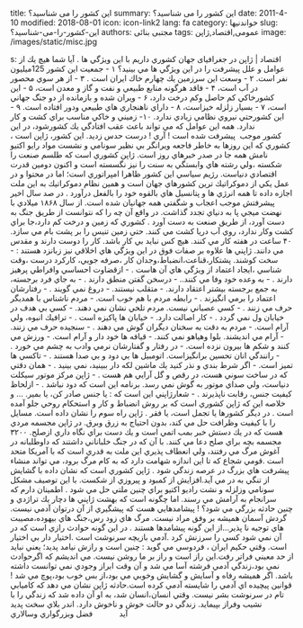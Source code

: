 title: این کشور را می شناسید؟
summary: این کشور را می شناسید؟
date: 2011-4-10
modified: 2018-08-01
icon:  icon-link2
lang: fa
category: خواندنیها
slug: این-کشور-را-می-شناسید؟
authors: مجتبی بنائی
tags: عمومی,اقتصاد,ژاپن
image: /images/static/misc.jpg

s: اقتصاد | ژاپن در جغرافیای جهان كشوري داريم با اين ويژگي ها . آيا شما هيچ يك از عوامل و علل پيشرفت را در اين ویژگي ها مي بينيد؟    ۱ - جمعيت اين كشور 125ميليون نفر است.   ۲ - وسعت اين سرزمين يك چهارم خاك ايران است .   ۳ - از هر سوي محصور در آب است،   ۴ - فاقد هرگونه منابع طبيعي و نفت و گاز و معدن است،    ۵ - اين كشورخاكي كم حاصل وكم درخت دارد،     ۶ - ويران شده و بازمانده از دو جنگ جهاني است،    ۷ - بسيار زلزله خيزاست،   ۸ - داراي ناهنجاري هاي طبيعي ودور افتاده است.   ۹ - اين كشورحتي نيروي نظامي زيادي ندارد.     ۱۰- زميني و خاكي مناسب براي كشت و كار ندارد.  همه اين عوامل كه مي تواند باعث عقب افتادگي يك كشورشود، در اين كشور موجب  پيشرفت شده است !    آري ! درست حدس زديد. اين كشور، ژاپن است ، كشوري كه  اين روزها به خاطر فاجعه ويرانگر بي نظير سونامي و نشست مواد رايو اكتيو  نامش همه جا در صدر خبرهاي روز است.     ژاپن كشوري است كه طلسم صنعت را شكسته ،ولي رشته هاي وابستگي به سنت را نيز نگسسته است و اكنون دومين قدرت اقتصادي دنياست. رژيم  سياسي اين كشور ظاهرا امپراتوري است؛ اما در محتوا و در عمل يكي از  دموكراتيك ترين كشورهاي جهان است و همين نظام دموكراتيك به اين ملت اجازه داده تا همه انرژي ها و پتانسيل هاي بالقوه خود را بالفعل درآورد . در صد  سال اخير پيشرفتش موجب اعجاب و شگفتي همه جهانيان شده است. از سال ۱۸۶۸  ميلادي با نهضت ميجي پا به دنياي تجدد گذاشت. در واقع آن چه را که نتوانست  از طريق جنگ به دست آورد، از طريق صنعت به دست آورد .   كشوري كه زمين و درخت كم دارد،جا براي كشت وكار ندارد، روي آب دريا كشت مي كنند. حتي زمين تنيس را بر پشت بام مي سازد. ۴۰ ساعت در هفته كار مي كنند. هيچ كس نبايد بي كار باشد. كار را دوست دارند و مقدس مي  دانند.     ژاپني ها علاوه بر صفات فوق در اين ويژگي هاي اخلاقي نيز زبانزد هستند :   - سخت كوشند. پشتكار،قناعت،انضباط،وجدان كار ،صرفه جويي، كاركرد درست ،وقت شناسي ،ايجاد اعتماد از ويژگي هاي آن هاست .   - ازقضاوت احساسي وافراطي پرهيز دارند .   - به وعده خود وفا مي كنند..   - درسخن گفتن منطق دارند .   - به جاي فرد برجسته، به جمع برجسته بيشتر اعتقاد دارند.    -  متقلب نيستند.   - دروغ نمي گويند .   - رفتارشان اعتماد را برمي انگيزند .   - رابطه مردم با هم خوب است.     - مردم ناشناس با همديگر حرف مي زنند .   - كسي عصباني نيست. مردم تلخي نشان نمي دهند.   - كسي بي هدف در خيابان ول نمي گردد .   - كار اصالت دارد.   - خيابان ها پاكيزه است .   - ترافيك انبوه، ولي آرام است.     - مردم به دقت به سخنان ديگران گوش مي دهند .   - سنجيده حرف مي زنند.   - آرام مي انديشند. بلوا وهياهو نمي كنند.    -  قيافه ها خود دار و آرام است.    - ورزش مي كنند و شكم ها بيرون نزده است.     - در رفتار و گفتارشان نرمي وادب به چشم مي خورد .   - رانندگي انان تحسين برانگيزاست. اتومبيل ها بي دود و بي صدا هستند .   -  تاكسي ها تميز است.     - اگر شرط بندي و نذر كنيد يك ماشين لكه دار ببينيد، نمي بينيد .   - همان دقتي كه در ساخت سوني هست، در رقص و گل آرايي هم هست .   - ژاپن مركز موتور سيكلت دنياست، ولي صداي موتور به گوش نمي رسد. برنامه اين است كه دود نباشد .   - ازلحاظ كيفيت جنس، رقابت ناپذيرند .   -  شعارژاپني اين است كه : يا جنس صادر كن، يا بمير.    ... و خلاصه اين كه ژاپن كشوري است كه بر روش انضباط و  كار و استحكام روحي جلو آمده است . در ديگر كشورها يا تجمل است، يا فقر . ژاپن راه سوم را نشان داده است. مسايل را با كيفيت وظرافت حل مي كند، بدون  احتياج به زرق وبرق.     در ژاپن مجسمه مردي هست كه در يك  دستش خبر بمب اتمي است و يك دست براي نگاه داري ازصلح. ۳۲۰۰ مجسمه بچه  براي صلح دعا مي كنند. با آن كه در جنگ خلباناني داشتند كه داوطلبانه در  آغوش مرگ مي رفتند، ولي انعطاف پذيري اين ملت به قدري است كه با آمريكا  متحد است .قومي شجاع كه تا اين اندازه شهامت دارد كه به كام مرگ برود، مي  تواند منشاء پيشرفت هاي بزرگ در عرصه زندگي شود .   ژاپن كشوري است كه نشان داده با  گشايش از تنگي به در مي آيد.افزايش از كمبود و پيروزي از شكست. با اين  توصيف مشكل سونامي وزلزله و نشت راديو اكتيو براي چنين ملتي حل مي شود . اطمينان دارم كه سرانجام به آرامش مي رسند.   اما چگونه است كه بهشت ژاپني ها دچار يك تراژدي و چنين حادثه بزرگي مي شود؟ !   پيشامدهايي هست كه پيشگيري از آن  درتوان آدمي نيست. گردش آسمان هميشه بر وفق مراد نيست. مرگ هاي زود رس،جنگ  هاي بيهوده،مصيبت هاي توجيه نا پذير...از اين گونه پيشامدها هستند .   در اين گونه حوادث رازي است كه  در آن نمي شود كسي را سرزنش كرد .آدمي بازيچه سرنوشت است .اختيار دار بي  اختيار است. وقتي حكيم ايران ، فردوسي مي گويد :   چنين است و رازش نيامد پديد؛    يعني نبايد از حد معيني فراتر رفت.اين راز است و راز بر ما روشن نيست.   مي انديشم كه اگرحوادث نمي  بود،زندگي آدمي فرشته آسا مي شد و آن وقت ابراز وجودي نمي توانست داشته  باشد. اگر هميشه رفاه و آسايش و گشايش وخوبي مي بود،از بس خوب بود،پوچ مي  شد ! قوانين پيچيده اي آدمي را شايسته آدمي كرده است.حادثه ژاپن نشان مي  دهد كه كاميابي تام در سرنوشت بشر نيست. وقتي انسان،انسان شد، به او آن داده شد كه زندگي را با نشيب وفراز بپيمايد. زندگي دو حالت خوش و ناخوش  دارد.   اندر بلاي سخت پديد آيد            فضل وبزرگواري وسالاري